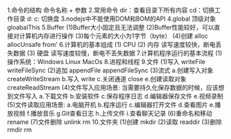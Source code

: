1.命令的结构
  命令名称 + 参数
2.常用命令
  dir：查看目录下所有内容
  cd：切换工作目录
  d: c: 切换盘
3.nodejs中不能使用DOM和BOM的API
4.global 顶级对象 gloabalThis
5.Buffer
  (1)Buffer大小固定且无法调整
  (2)Buffer性能较好，可以直接对计算机内存进行操作
  (3)每个元素的大小为1字节（byte）
  (4)创建 alloc allocUnsafe from'
6.计算机的基本组成
  (1) CPU
  (2) 内存 读写速度较快，断电丢失数据
  (3) 硬盘 读写速度较慢，断电不丢失数据
7.计算机程序运行的基本流程
  (1)操作系统：Windows Linux MacOs
8.进程和线程
9.文件
  (1)写入 writeFile writeFileSync
  (2)追加 appendFile appendFileSync
  (3)流式
    a.创建写入对象 createWriteStream
    b.写入 write
    c.关闭通道 close
    e.创建读取对象 createReadStream
  (4)文件写入应用场景: 当需要持久化保存数据的时候，应该想到文件写入
    a.下载文件
    b.安装软件
    c.保存程序日志
    d.编辑器保存文件
    e.视频录制
  (5)文件读取应用场景:
    a.电脑开机
    b.程序运行
    c.编辑器打开文件
    d.查看图片
    e.播放视频
    f.播放音乐
    g.Git查看日志
    h.上传文件
    i.查看聊天记录
  (6)重命名和移动 rename
  (7)文件删除 unlink rm
10.文件夹
  (1)创建 mkdir
  (2)读取 readdir
  (3)删除 rmdir rm